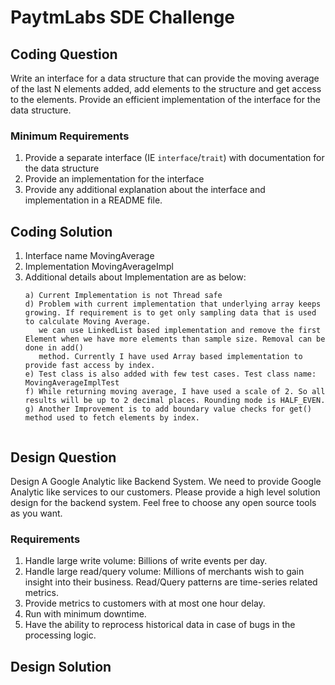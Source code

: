 # PaytmLabs SDE Challenge

## Coding Question

Write an interface for a data structure that can provide the moving average of the last N elements added, add elements to the structure and get access to the elements. Provide an efficient implementation of the interface for the data structure.

### Minimum Requirements

1. Provide a separate interface (IE `interface`/`trait`) with documentation for the data structure
2. Provide an implementation for the interface
3. Provide any additional explanation about the interface and implementation in a README file.

## Coding Solution
1. Interface name MovingAverage
2. Implementation MovingAverageImpl
3. Additional details about Implementation are as below: 
   ````
   a) Current Implementation is not Thread safe
   d) Problem with current implementation that underlying array keeps growing. If requirement is to get only sampling data that is used to calculate Moving Average.
      we can use LinkedList based implementation and remove the first Element when we have more elements than sample size. Removal can be done in add() 
      method. Currently I have used Array based implementation to provide fast access by index.
   e) Test class is also added with few test cases. Test class name: MovingAverageImplTest
   f) While returning moving average, I have used a scale of 2. So all results will be up to 2 decimal places. Rounding mode is HALF_EVEN.
   g) Another Improvement is to add boundary value checks for get() method used to fetch elements by index. 
   

## Design Question

Design A Google Analytic like Backend System.
We need to provide Google Analytic like services to our customers. Please provide a high level solution design for the backend system. Feel free to choose any open source tools as you want.

### Requirements

1. Handle large write volume: Billions of write events per day.
2. Handle large read/query volume: Millions of merchants wish to gain insight into their business. Read/Query patterns are time-series related metrics.
3. Provide metrics to customers with at most one hour delay.
4. Run with minimum downtime.
5. Have the ability to reprocess historical data in case of bugs in the processing logic.

## Design Solution
